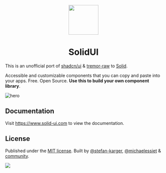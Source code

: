 <p align="center">
 <img align="center" src="apps/docs/public/android-chrome-192x192.png" height="96" />
 <h1 align="center">
  SolidUI
 </h1>
</p>

This is an unofficial port of [shadcn/ui](https://github.com/shadcn-ui/ui) & [tremor-raw](https://github.com/tremorlabs/tremor-raw) to [Solid](https://www.solidjs.com/).

Accessible and customizable components that you can copy and paste into your apps. Free. Open Source. **Use this to build your own component library**.

![hero](apps/docs/public/og.png)

## Documentation

Visit https://www.solid-ui.com to view the documentation.

## License

Published under the [MIT license](LICENSE). Built by [@stefan-karger](https://github.com/stefan-karger), [@michaelessiet](https://github.com/michaelessiet) & [community](https://github.com/stefan-karger/solid-ui/graphs/contributors).

<a href="https://github.com/stefan-karger/solid-ui/graphs/contributors">
    <img src="https://contrib.rocks/image?repo=stefan-karger/solid-ui" />
</a>
